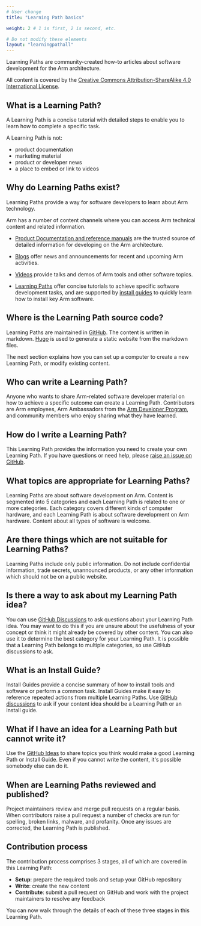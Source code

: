 ```yaml
---
# User change
title: "Learning Path basics"

weight: 2 # 1 is first, 2 is second, etc.

# Do not modify these elements
layout: "learningpathall"
---
```


Learning Paths are community-created how-to articles about software development for the Arm architecture.

All content is covered by the [Creative Commons Attribution-ShareAlike 4.0 International License](https://creativecommons.org/licenses/by-sa/4.0/).

## What is a Learning Path?

A Learning Path is a concise tutorial with detailed steps to enable you to learn how to complete a specific task.

A Learning Path is not:
- product documentation
- marketing material
- product or developer news
- a place to embed or link to videos

## Why do Learning Paths exist?

Learning Paths provide a way for software developers to learn about Arm technology.

Arm has a number of content channels where you can access Arm technical content and related information. 

* [Product Documentation and reference manuals](https://developer.arm.com/documentation) are the trusted source of detailed information for developing on the Arm architecture.

* [Blogs](https://www.community.arm.com) offer news and announcements for recent and upcoming Arm activities.

* [Videos](https://www.youtube.com/c/armsoftwaredevelopers) provide talks and demos of Arm tools and other software topics.

* [Learning Paths](/) offer concise tutorials to achieve specific software development tasks, and are supported by [install guides](/install-guides/) to quickly learn how to install key Arm software.

## Where is the Learning Path source code?

Learning Paths are maintained in [GitHub](https://github.com/ArmDeveloperEcosystem/arm-learning-paths). The content is written in markdown. [Hugo](https://gohugo.io/) is used to generate a static website from the markdown files.

The next section explains how you can set up a computer to create a new Learning Path, or modify existing content.

## Who can write a Learning Path?

Anyone who wants to share Arm-related software developer material on how to achieve a specific outcome can create a Learning Path. Contributors are Arm employees, Arm Ambassadors from the [Arm Developer Program](https://www.arm.com/resources/developer-program), and community members who enjoy sharing what they have learned.

## How do I write a Learning Path?

This Learning Path provides the information you need to create your own Learning Path. If you have questions or need help, please [raise an issue on GitHub](https://github.com/ArmDeveloperEcosystem/arm-learning-paths/issues/new).

## What topics are appropriate for Learning Paths?

Learning Paths are about software development on Arm. Content is segmented into 5 categories and each Learning Path is related to one or more categories. Each category covers different kinds of computer hardware, and each Learning Path is about software development on Arm hardware. Content about all types of software is welcome.

## Are there things which are not suitable for Learning Paths?

Learning Paths include only public information. Do not include confidential information, trade secrets, unannounced products, or any other information which should not be on a public website. 

## Is there a way to ask about my Learning Path idea?

You can use [GitHub Discussions](https://github.com/ArmDeveloperEcosystem/arm-learning-paths/discussions) to ask questions about your Learning Path idea. You may want to do this if you are unsure about the usefulness of your concept or think it might already be covered by other content. You can also use it to determine the best category for your Learning Path. It is possible that a Learning Path belongs to multiple categories, so use GitHub discussions to ask. 

## What is an Install Guide?

Install Guides provide a concise summary of how to install tools and software or perform a common task. Install Guides make it easy to reference repeated actions from multiple Learning Paths. Use [GitHub discussions](https://github.com/ArmDeveloperEcosystem/arm-learning-paths/discussions) to ask if your content idea should be a Learning Path or an install guide.

## What if I have an idea for a Learning Path but cannot write it?

Use the [GitHub Ideas](https://github.com/ArmDeveloperEcosystem/arm-learning-paths/discussions/categories/ideas) to share topics you think would make a good Learning Path or Install Guide. Even if you cannot write the content, it's possible somebody else can do it.

## When are Learning Paths reviewed and published?

Project maintainers review and merge pull requests on a regular basis. When contributors raise a pull request a number of checks are run for spelling, broken links, malware, and profanity. Once any issues are corrected, the Learning Path is published. 

## Contribution process

The contribution process comprises 3 stages, all of which are covered in this Learning Path:
- **Setup**: prepare the required tools and setup your GitHub repository
- **Write**: create the new content 
- **Contribute**: submit a pull request on GitHub and work with the project maintainers to resolve any feedback

You can now walk through the details of each of these three stages in this Learning Path.
